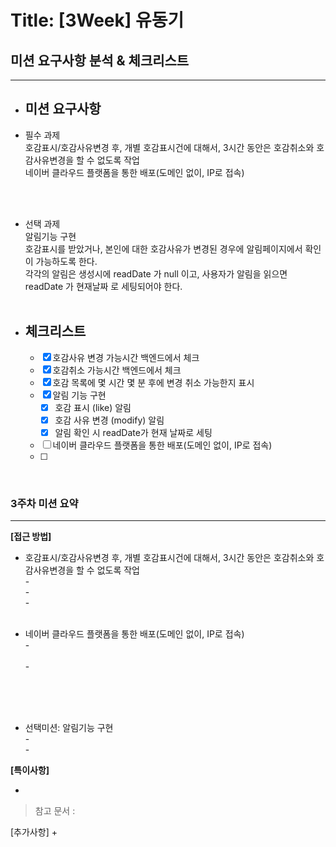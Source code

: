# Title: [3Week] 유동기

## 미션 요구사항 분석 & 체크리스트

---

- ## **미션 요구사항**
- 필수 과제
  <br/> 호감표시/호감사유변경 후, 개별 호감표시건에 대해서, 3시간 동안은 호감취소와 호감사유변경을 할 수 없도록 작업
  <br/> 네이버 클라우드 플랫폼을 통한 배포(도메인 없이, IP로 접속)

<br/><br/>

- 선택 과제
  <br/> 알림기능 구현
  <br/> 호감표시를 받았거나, 본인에 대한 호감사유가 변경된 경우에 알림페이지에서 확인이 가능하도록 한다.
  <br/> 각각의 알림은 생성시에 readDate 가 null 이고, 사용자가 알림을 읽으면 readDate 가 현재날짜 로 세팅되어야 한다.
  <br/><br/>

- ## **체크리스트**
    - [x] 호감사유 변경 가능시간 백엔드에서 체크
    - [x] 호감취소 가능시간 백엔드에서 체크
    - [x] 호감 목록에 몇 시간 몇 분 후에 변경 취소 가능한지 표시
    - [x] 알림 기능 구현
      - [x] 호감 표시 (like) 알림
      - [x] 호감 사유 변경 (modify) 알림
      - [x] 알림 확인 시 readDate가 현재 날짜로 세팅
    - [ ] 네이버 클라우드 플랫폼을 통한 배포(도메인 없이, IP로 접속)
    - [ ] 


<br/>

### 3주차 미션 요약

---

**[접근 방법]**
- 호감표시/호감사유변경 후, 개별 호감표시건에 대해서, 3시간 동안은 호감취소와 호감사유변경을 할 수 없도록 작업
<br/> - 
<br/> - 
<br/> - 
<br/><br/>

- 네이버 클라우드 플랫폼을 통한 배포(도메인 없이, IP로 접속)
<br/> -  
<br/> - 
<br/><br/>

<br/><br/>
- 선택미션: 알림기능 구현
<br/> -
<br/> -

**[특이사항]**

- 

> 참고 문서 :


[추가사항]
+



